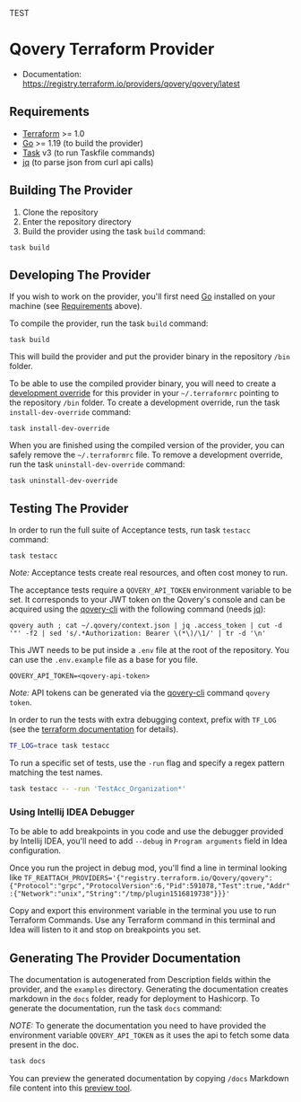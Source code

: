 TEST
# Qovery Terraform Provider 

- Documentation: https://registry.terraform.io/providers/qovery/qovery/latest

## Requirements

- [Terraform](https://www.terraform.io/downloads.html) >= 1.0
- [Go](https://golang.org/doc/install) >= 1.19 (to build the provider)
- [Task](https://taskfile.dev) v3 (to run Taskfile commands)
- [jq](https://stedolan.github.io/jq/download/) (to parse json from curl api calls)

## Building The Provider

1. Clone the repository
1. Enter the repository directory
1. Build the provider using the task `build` command:

```shell
task build
```

## Developing The Provider

If you wish to work on the provider, you'll first need [Go](http://www.golang.org) installed on your machine (see [Requirements](#requirements) above).

To compile the provider, run the task `build` command:

```shell
task build
```

This will build the provider and put the provider binary in the repository `/bin` folder.

To be able to use the compiled provider binary, you will need to create a [development override](https://www.terraform.io/docs/cli/config/config-file.html#development-overrides-for-provider-developers) for this provider in your `~/.terraformrc` pointing to the repository `/bin` folder. 
To create a development override, run the task `install-dev-override` command:

```shell
task install-dev-override
```

When you are finished using the compiled version of the provider, you can safely remove the `~/.terraformrc` file.
To remove a development override, run the task `uninstall-dev-override` command:

```shell
task uninstall-dev-override
```

## Testing The Provider

In order to run the full suite of Acceptance tests, run task `testacc` command:

```shell
task testacc
```

*Note:* Acceptance tests create real resources, and often cost money to run.

The acceptance tests require a `QOVERY_API_TOKEN` environment variable to be set. 
It corresponds to your JWT token on the Qovery's console and can be acquired using the [qovery-cli](https://github.com/Qovery/qovery-cli) with the following command (needs [jq](https://stedolan.github.io/jq/download/)): 

```shell
qovery auth ; cat ~/.qovery/context.json | jq .access_token | cut -d '"' -f2 | sed 's/.*Authorization: Bearer \(*\)/\1/' | tr -d '\n'
```

This JWT needs to be put inside a `.env` file at the root of the repository. 
You can use the `.env.example` file as a base for you file.  

```dotenv
QOVERY_API_TOKEN=<qovery-api-token>
```

*Note:* API tokens can be generated via the [qovery-cli](https://github.com/Qovery/qovery-cli) command `qovery token`.

In order to run the tests with extra debugging context, prefix with `TF_LOG` (see the [terraform documentation](https://www.terraform.io/docs/internals/debugging.html) for details).

```sh
TF_LOG=trace task testacc
```

To run a specific set of tests, use the `-run` flag and specify a regex pattern matching the test names.

```sh
task testacc -- -run 'TestAcc_Organization*'
```

### Using Intellij IDEA Debugger

To be able to add breakpoints in you code and use the debugger provided by Intellij IDEA, you'll need to add `--debug` in `Program arguments` field in Idea configuration.

Once you run the project in debug mod, you'll find a line in terminal looking like `TF_REATTACH_PROVIDERS='{"registry.terraform.io/Qovery/qovery":{"Protocol":"grpc","ProtocolVersion":6,"Pid":591078,"Test":true,"Addr":{"Network":"unix","String":"/tmp/plugin1516819738"}}}'`

Copy and export this environment variable in the terminal you use to run Terraform Commands. Use any Terraform command in this terminal and Idea will listen to it and stop on breakpoints you set.

## Generating The Provider Documentation

The documentation is autogenerated from Description fields within the provider, and the `examples` directory.
Generating the documentation creates markdown in the `docs` folder, ready for deployment to Hashicorp.
To generate the documentation, run the task `docs` command:

*NOTE:* To generate the documentation you need to have provided the environment variable `QOVERY_API_TOKEN` as it uses the api to fetch some data present in the doc.

```sh
task docs
```

You can preview the generated documentation by copying `/docs` Markdown file content into this [preview tool](https://registry.terraform.io/tools/doc-preview).
